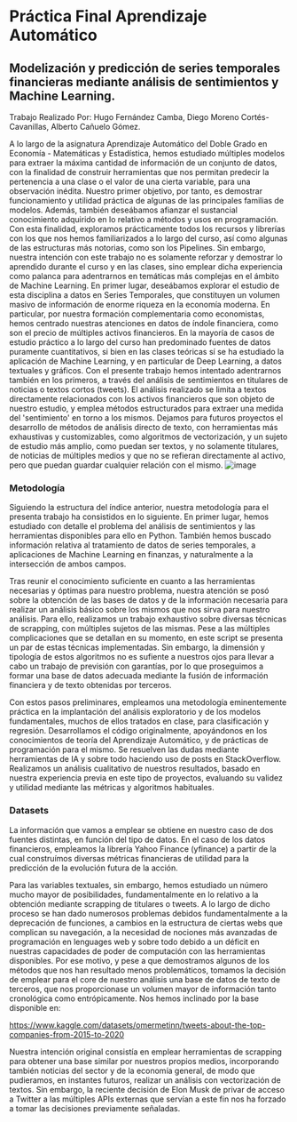 # Práctica Final Aprendizaje Automático
## **Modelización y predicción de series temporales financieras mediante análisis de sentimientos y Machine Learning.**

Trabajo Realizado Por: Hugo Fernández Camba, Diego Moreno Cortés-Cavanillas, Alberto Cañuelo Gómez.

A lo largo de la asignatura Aprendizaje Automático del Doble Grado en Economía - Matemáticas y Estadística, hemos estudiado múltiples modelos para extraer la máxima cantidad de información de un conjunto de datos, con la finalidad de construir herramientas que nos permitan predecir la pertenencia a una clase o el valor de una cierta variable, para una observación inédita. Nuestro primer objetivo, por tanto, es demostrar funcionamiento y utilidad práctica de algunas de las principales familias de modelos.
Además, también deseábamos afianzar el sustancial conocimiento adquirido en lo relativo a métodos y usos en programación. Con esta finalidad, exploramos prácticamente todos los recursos y librerías con los que nos hemos familiarizados a lo largo del curso, así como algunas de las estructuras más notorias, como son los Pipelines.
Sin embargo, nuestra intención con este trabajo no es solamente reforzar y demostrar lo aprendido durante el curso y en las clases, sino emplear dicha experiencia como palanca para adentrarnos en temáticas más complejas en el ámbito de Machine Learning. En primer lugar, deseábamos explorar el estudio de esta disciplina a datos en Series Temporales, que constituyen un volumen masivo de información de enorme riqueza en la economía moderna. En particular, por nuestra formación complementaria como economistas, hemos centrado nuestras atenciones en datos de índole financiera, como son el precio de múltiples activos financieros.
En la mayoría de casos de estudio práctico a lo largo del curso han predominado fuentes de datos puramente cuantitativos, si bien en las clases teóricas sí se ha estudiado la aplicación de Machine Learning, y en particular de Deep Learning, a datos textuales y gráficos. Con el presente trabajo hemos intentado adentrarnos también en los primeros, a través del análisis de sentimientos en titulares de noticias o textos cortos (tweets). El análisis realizado se limita a textos directamente relacionados con los activos financieros que son objeto de nuestro estudio, y emplea métodos estructurados para extraer una medida del 'sentimiento' en torno a los mismos. Dejamos para futuros proyectos el desarrollo de métodos de análisis directo de texto, con herramientas más exhaustivas y customizables, como algoritmos de vectorización, y un sujeto de estudio más amplio, como puedan ser textos, y no solamente titulares, de noticias de múltiples medios y que no se refieran directamente al activo, pero que puedan guardar cualquier relación con el mismo.
![image](https://github.com/HugoFCamba/MLSentimentInTS/assets/98669052/b9cb5356-a80d-48bc-b6f1-48f2c12f4d5a)

### Metodología
Siguiendo la estructura del índice anterior, nuestra metodología para el presenta trabajo ha consistidos en lo siguiente. En primer lugar, hemos estudiado con detalle el problema del análisis de sentimientos y las herramientas disponibles para ello en Python. También hemos buscado información relativa al tratamiento de datos de series temporales, a aplicaciones de Machine Learning en finanzas, y naturalmente a la intersección de ambos campos.

Tras reunir el conocimiento suficiente en cuanto a las herramientas necesarias y óptimas para nuestro problema, nuestra atención se posó sobre la obtención de las bases de datos y de la información necesaria para realizar un análisis básico sobre los mismos que nos sirva para nuestro análisis. Para ello, realizamos un trabajo exhaustivo sobre diversas técnicas de scrapping, con múltiples sujetos de las mismas. Pese a las múltiples complicaciones que se detallan en su momento, en este script se presenta un par de estas técnicas implementadas. Sin embargo, la dimensión y tipología de estos algoritmos no es sufiente a nuestros ojos para llevar a cabo un trabajo de previsión con garantías, por lo que proseguimos a formar una base de datos adecuada mediante la fusión de información financiera y de texto obtenidas por terceros.

Con estos pasos preliminares, empleamos una metodología eminentemente práctica en la implantación del análisis exploratorio y de los modelos fundamentales, muchos de ellos tratados en clase, para clasificación y regresión. Desarrollamos el código originalmente, apoyándonos en los conocimientos de teoría del Aprendizaje Automático, y de prácticas de programación para el mismo. Se resuelven las dudas mediante herramientas de IA y sobre todo haciendo uso de posts en StackOverflow. Realizamos un análisis cualitativo de nuestros resultados, basado en nuestra experiencia previa en este tipo de proyectos, evaluando su validez y utilidad mediante las métricas y algoritmos habituales.

### Datasets
La información que vamos a emplear se obtiene en nuestro caso de dos fuentes distintas, en función del tipo de datos. En el caso de los datos financieros, empleamos la librería Yahoo Finance (yfinance) a partir de la cual construímos diversas métricas financieras de utilidad para la predicción de la evolución futura de la acción.

Para las variables textuales, sin embargo, hemos estudiado un número mucho mayor de posibilidades, fundamentalmente en lo relativo a la obtención mediante scrapping de titulares o tweets. A lo largo de dicho proceso se han dado numerosos problemas debidos fundamentalmente a la deprecación de funciones, a cambios en la estructura de ciertas webs que complican su navegación, a la necesidad de nociones más avanzadas de programación en lenguages web y sobre todo debido a un déficit en nuestras capacidades de poder de computación con las herramientas disponibles. Por ese motivo, y pese a que demostramos algunos de los métodos que nos han resultado menos problemáticos, tomamos la decisión de emplear para el core de nuestro análisis una base de datos de texto de terceros, que nos proporcionase un volumen mayor de información tanto cronológica como entrópicamente. Nos hemos inclinado por la base disponible en:

https://www.kaggle.com/datasets/omermetinn/tweets-about-the-top-companies-from-2015-to-2020

Nuestra intención original consistía en emplear herramientas de scrapping para obtener una base similar por nuestros propios medios, incorporando también noticias del sector y de la economía general, de modo que pudieramos, en instantes futuros, realizar un análisis con vectorización de textos. Sin embargo, la reciente decisión de Elon Musk de privar de acceso a Twitter a las múltiples APIs externas que servían a este fin nos ha forzado a tomar las decisiones previamente señaladas.
